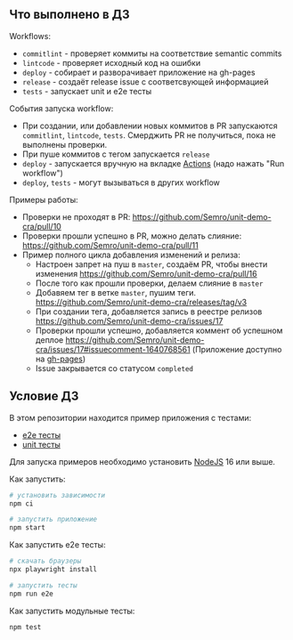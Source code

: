 ## Что выполнено в ДЗ

Workflows:
 - `commitlint` - проверяет коммиты на соответствие semantic commits
 - `lintcode` - проверяет исходный код на ошибки
 - `deploy` - собирает и разворачивает приложение на gh-pages
 - `release` - создаёт release issue c соответсвующей информацией
 - `tests` - запускает unit и e2e тесты

События запуска workflow:
 - При создании, или добавлении новых коммитов в PR запускаются `commitlint`, `lintcode`, `tests`. Смерджить PR не получиться, пока не выполнены проверки.
 - При пуше коммитов с тегом запускается `release`
 - `deploy` - запускается вручную на вкладке [Actions](https://github.com/Semro/unit-demo-cra/actions/workflows/deploy.yml) (надо нажать "Run workflow")
 - `deploy`, `tests` - могут вызываться в других workflow

Примеры работы:
 - Проверки не проходят в PR: https://github.com/Semro/unit-demo-cra/pull/10
 - Проверки прошли успешно в PR, можно делать слияние: https://github.com/Semro/unit-demo-cra/pull/11
 - Пример полного цикла добавления изменений и релиза:
    - Настроен запрет на пуш в `master`, создаём PR, чтобы внести изменения https://github.com/Semro/unit-demo-cra/pull/16
    - После того как прошли проверки, делаем слияние в `master`
    - Добавяем тег в ветке `master`, пушим теги. https://github.com/Semro/unit-demo-cra/releases/tag/v3
    - При создании тега, добавляется запись в реестре релизов https://github.com/Semro/unit-demo-cra/issues/17
    - Проверки прошли успешно, добавляется коммент об успешном деплое https://github.com/Semro/unit-demo-cra/issues/17#issuecomment-1640768561 (Приложение доступно на [gh-pages](https://semro.github.io/unit-demo-cra/about))
    - Issue закрывается со статусом `completed`

## Условие ДЗ
В этом репозитории находится пример приложения с тестами:

- [e2e тесты](e2e/example.spec.ts)
- [unit тесты](src/example.test.tsx)

Для запуска примеров необходимо установить [NodeJS](https://nodejs.org/en/download/) 16 или выше.

Как запустить:

```sh
# установить зависимости
npm ci

# запустить приложение
npm start
```

Как запустить e2e тесты:

```sh
# скачать браузеры
npx playwright install

# запустить тесты
npm run e2e
```

Как запустить модульные тесты:

```sh
npm test
```
